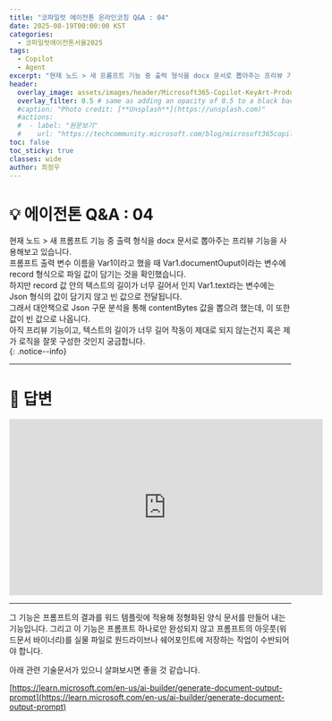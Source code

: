 ```yaml
---
title: "코파일럿 에이전톤 온라인코칭 Q&A : 04"
date: 2025-08-19T00:00:00 KST
categories:
  - 코파일럿에이전톤서울2025
tags:
  - Copilot
  - Agent
excerpt: "현재 노드 > 새 프롬프트 기능 중 출력 형식을 docx 문서로 뽑아주는 프리뷰 기능을 사용해보고 있습니다. 프롬프트 출력 변수 이름을 Var1이라고 했을 때 Var1.documentOuput이라는 변수에 record 형식으로 파일 값이 담기는 것을 확인했습니다. "
header:
  overlay_image: assets/images/header/Microsoft365-Copilot-KeyArt-Productivity-6K-01.png
  overlay_filter: 0.5 # same as adding an opacity of 0.5 to a black background
  #caption: "Photo credit: [**Unsplash**](https://unsplash.com)"
  #actions:
  #  - label: "원문보기"
  #    url: "https://techcommunity.microsoft.com/blog/microsoft365copilotblog/what%E2%80%99s-new-in-microsoft-365-copilot--july-2025/4438253"
toc: false
toc_sticky: true
classes: wide
author: 최정우
---
```


# 💡 에이전톤 Q&A : 04

현재 노드 > 새 프롬프트 기능 중 출력 형식을 docx 문서로 뽑아주는 프리뷰 기능을 사용해보고 있습니다.  
프롬프트 출력 변수 이름을 Var1이라고 했을 때 Var1.documentOuput이라는 변수에 record 형식으로 파일 값이 담기는 것을 확인했습니다.  
하지만 record 값 안의 텍스트의 길이가 너무 길어서 인지 Var1.text라는 변수에는 Json 형식의 값이 담기지 않고 빈 값으로 전달됩니다.  
그래서 대안책으로 Json 구문 분석을 통해 contentBytes 값을 뽑으려 했는데, 이 또한 값이 빈 값으로 나옵니다.  
아직 프리뷰 기능이고, 텍스트의 길이가 너무 길어 작동이 제대로 되지 않는건지 혹은 제가 로직을 잘못 구성한 것인지 궁금합니다.  
{: .notice--info}

---

# 📝 답변

<iframe width="560" height="315" src="https://www.youtube.com/embed/X5pkLKTTMz0?si=GMmjNhJ5YAVsbYWi&amp;start=842" title="YouTube video player" frameborder="0" allow="accelerometer; autoplay; clipboard-write; encrypted-media; gyroscope; picture-in-picture; web-share" referrerpolicy="strict-origin-when-cross-origin" allowfullscreen></iframe>

---

그 기능은 프롬프트의 결과를 워드 템플릿에 적용해 정형화된 양식 문서를 만들어 내는 기능입니다. 그리고 이 기능은 프롬프트 하나로만 완성되지 않고 프롬프트의 아웃풋(워드문서 바이너리)를 실물 파일로 원드라이브나 쉐어포인트에 저장하는 작업이 수반되어야 합니다. 

아래 관련 기술문서가 있으니 살펴보시면 좋을 것 같습니다.

[https://learn.microsoft.com/en-us/ai-builder/generate-document-output-prompt](https://learn.microsoft.com/en-us/ai-builder/generate-document-output-prompt)

